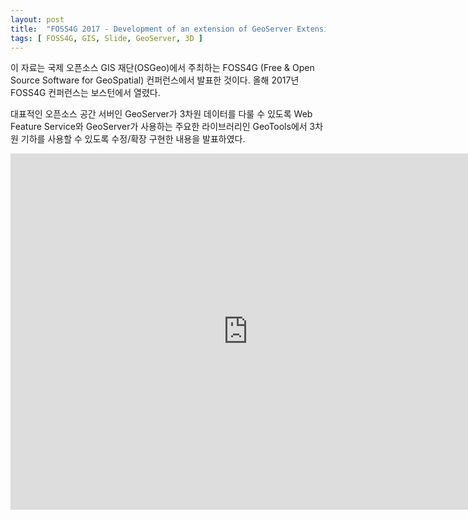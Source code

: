 ```yaml
---
layout: post
title:  "FOSS4G 2017 - Development of an extension of GeoServer Extension for handling 3d spatial data"
tags: [ FOSS4G, GIS, Slide, GeoServer, 3D ]
---
```


이 자료는 국제 오픈소스 GIS 재단(OSGeo)에서 주최하는 FOSS4G (Free & Open Source Software for GeoSpatial) 컨퍼런스에서 발표한 것이다. 올해 2017년 FOSS4G 컨퍼런스는 보스턴에서 열렸다.

대표적인 오픈소스 공간 서버인 GeoServer가 3차원 데이터를 다룰 수 있도록 Web Feature Service와 GeoServer가 사용하는 주요한 라이브러리인 GeoTools에서 3차원 기하를 사용할 수 있도록 수정/확장 구현한 내용을 발표하였다.

<iframe src="https://www.slideshare.net/hyunggyuryoo/slideshelf" width="760px" height="570px" frameborder="0" marginwidth="0" marginheight="0" scrolling="no" style="border:none;" allowfullscreen webkitallowfullscreen mozallowfullscreen></iframe>
